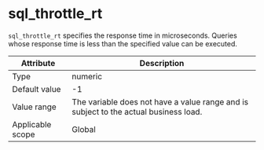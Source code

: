 # sql_throttle_rt

`sql_throttle_rt` specifies the response time in microseconds. Queries whose response time is less than the specified value can be executed.

| **Attribute** | **Description** |
|--------|-----------------|
| Type | numeric |
| Default value | -1 |
| Value range | The variable does not have a value range and is subject to the actual business load. |
| Applicable scope | Global |
